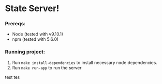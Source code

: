 # State Server!

### Prereqs:
- Node (tested with v9.10.1)
- npm (tested with 5.6.0)

### Running project:
1) Run `make install-dependencies` to install necessary node dependencies.
2) Run `make run-app` to run the server

test tes
